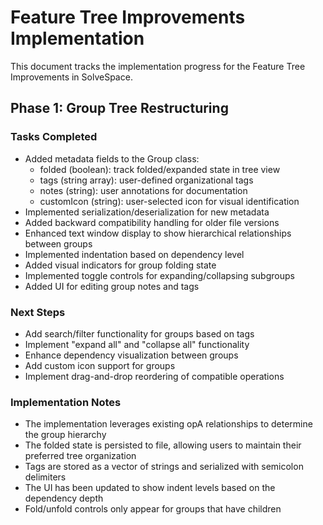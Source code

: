 # Feature Tree Improvements Implementation

This document tracks the implementation progress for the Feature Tree Improvements in SolveSpace.

## Phase 1: Group Tree Restructuring

### Tasks Completed
- Added metadata fields to the Group class:
  - folded (boolean): track folded/expanded state in tree view
  - tags (string array): user-defined organizational tags
  - notes (string): user annotations for documentation
  - customIcon (string): user-selected icon for visual identification
- Implemented serialization/deserialization for new metadata
- Added backward compatibility handling for older file versions
- Enhanced text window display to show hierarchical relationships between groups
- Implemented indentation based on dependency level
- Added visual indicators for group folding state
- Implemented toggle controls for expanding/collapsing subgroups
- Added UI for editing group notes and tags

### Next Steps
- Add search/filter functionality for groups based on tags
- Implement "expand all" and "collapse all" functionality
- Enhance dependency visualization between groups
- Add custom icon support for groups
- Implement drag-and-drop reordering of compatible operations

### Implementation Notes
- The implementation leverages existing opA relationships to determine the group hierarchy
- The folded state is persisted to file, allowing users to maintain their preferred tree organization
- Tags are stored as a vector of strings and serialized with semicolon delimiters
- The UI has been updated to show indent levels based on the dependency depth
- Fold/unfold controls only appear for groups that have children